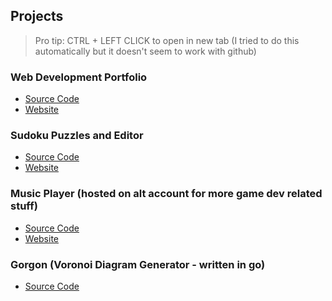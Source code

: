## Projects

> Pro tip: CTRL + LEFT CLICK to open in new tab (I tried to do this automatically but it doesn't seem to work with github)

### Web Development Portfolio
- [Source Code](https://github.com/nicholasleexyz/nicholasleexyz.github.io)
- [Website](https://www.nicholaslee.xyz/)

### Sudoku Puzzles and Editor
- [Source Code](https://github.com/nicholasleexyz/promineo-fe-16)
- [Website](https://mellow-bubblegum-042b96.netlify.app)

### Music Player (hosted on alt account for more game dev related stuff)
- [Source Code](https://github.com/exodecode/exodecode.github.io)
- [Website](https://www.exodecode.com/)

### Gorgon (Voronoi Diagram Generator - written in go)
- [Source Code](https://github.com/nicholasleexyz/gorgon)


<!--
**nicholasleexyz/nicholasleexyz** is a ✨ _special_ ✨ repository because its `README.md` (this file) appears on your GitHub profile.

Here are some ideas to get you started:

- 🔭 I’m currently working on ...
- 🌱 I’m currently learning ...
- 👯 I’m looking to collaborate on ...
- 🤔 I’m looking for help with ...
- 💬 Ask me about ...
- 📫 How to reach me: ...
- 😄 Pronouns: ...
- ⚡ Fun fact: ...
-->

